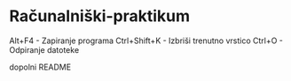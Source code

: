 
# Računalniški-praktikum
Alt+F4 - Zapiranje programa
Ctrl+Shift+K - Izbriši trenutno vrstico
Ctrl+O - Odpiranje datoteke

dopolni README
